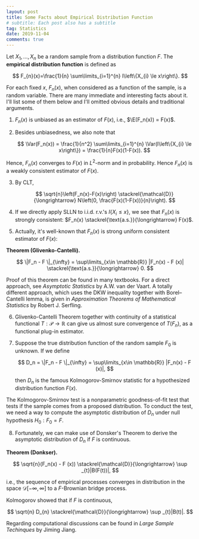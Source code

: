 ```yaml
---
layout: post
title: Some Facts about Empirical Distribution Function
# subtitle: Each post also has a subtitle
tag: Statistics
date: 2019-11-04
comments: true
---
```


Let $X_{1}, \ldots, X_{n}$ be a random sample from a distribution function $F$. The **empirical distribution function** is defined as

$$
F_{n}(x)=\frac{1}{n} \sum\limits_{i=1}^{n} I\left\{X_{i} \le x\right\}.
$$

For each fixed $x$, $F_n(x)$, when considered as a function of the sample, is a random variable. There are many immediate and interesting facts about it. I'll list some of them below and I'll omitted obvious details and traditional arguments.

1. $F_n(x)$ is unbiased as an estimator of $F(x)$, i.e., $\E(F_n(x)) = F(x)$.

2. Besides unbiasedness, we also note that

   $$
   \Var(F_n(x)) = \frac{1}{n^2} \sum\limits_{i=1}^{n} \Var(I\left\{X_{i} \le x\right\}) = \frac{1}{n}F(x)(1-F(x)).
   $$

  Hence, $F_n(x)$ converges to $F(x)$ in $L^2$-norm and in probability. Hence $F_n(x)$ is a weakly consistent estimator of $F(x)$.

3. By CLT,

   $$
   \sqrt{n}\left(F_n(x)-F(x)\right) \stackrel{\mathcal{D}}{\longrightarrow} N\left(0, \frac{F(x)(1-F(x))}{n}\right).
   $$

4. If we directly apply SLLN to i.i.d. r.v.'s $I\left\{X_{i} \le x\right\}$, we see that $F_n(x)$ is strongly consistent: $F_n(x) \stackrel{\text{a.s.}}{\longrightarrow} F(x)$.

5. Actually, it's well-known that $F_n(x)$ is strong uniform consistent estimator of $F(x)$:

**Theorem (Glivenko-Cantelli).**

   $$
   \|F_n - F \|_{\infty} = \sup\limits_{x\in \mathbb{R}} |F_n(x) - F (x)|
   \stackrel{\text{a.s.}}{\longrightarrow} 0.
   $$

Proof of this theorem can be found in many textbooks. For a direct approach, see *Asymptotic Statistics* by A.W.  van der Vaart. A totally different approach, which uses the DKW inequality together with Borel–Cantelli lemma, is given in *Approximation Theorems of Mathematical Statistics* by Robert J. Serfling.

6. Glivenko-Cantelli Theorem together with continuity of a statistical functional $T: \mathcal{P}\to \mathbb{R}$ can give us almost sure convergence of $T(F_n)$, as a functional plug-in estimator.

7. Suppose the true distribution function of the random sample $F_0$ is unknown. If we define

   $$
   D_n = \|F_n - F \|_{\infty} = \sup\limits_{x\in \mathbb{R}} |F_n(x) - F (x)|,
   $$

   then $D_n$ is the famous Kolmogorov-Smirnov statistic for a hypothesized  distribution function $F(x)$.

The Kolmogorov-Smirnov test is a nonparametric goodness-of-fit test that tests if the sample comes from a proposed distribution. To conduct the test, we need a way to compute the asymptotic distribution of $D_n$ under null hypothesis $H_0: F_0 = F$.

8. Fortunately, we can make use of Donsker's Theorem to derive the asymptotic distribution of $D_n$ if $F$ is continuous.

**Theorem (Donkser).**

$$
   \sqrt{n}(F_n(x) - F (x)) \stackrel{\mathcal{D}}{\longrightarrow} \sup _{t}|B(F(t))|,
$$

i.e., the sequence of empirical processes converges in distribution in the space $\mathcal{D}[-\infty, \infty]$ to a $F$-Brownian bridge process.

Kolmogorov showed that if $F$ is continuous,

$$
\sqrt{n} D_{n} \stackrel{\mathcal{D}}{\longrightarrow} \sup _{t}|B(t)|.
$$

Regarding computational discussions can be found in *Large Sample Techinques* by Jiming Jiang.
